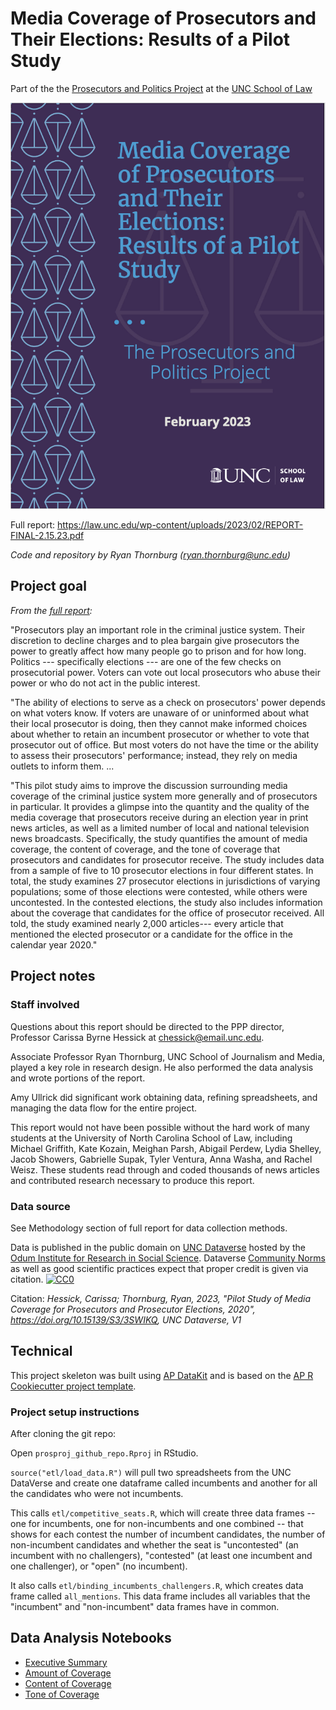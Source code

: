 # Media Coverage of Prosecutors and Their Elections: Results of a Pilot Study

Part of the the [Prosecutors and Politics Project](https://law.unc.edu/academics/centers-and-programs/prosecutors-and-politics-project/) at the [UNC School of Law](https://law.unc.edu/)

<div>

[![](publish/report_cover.png)](https://law.unc.edu/wp-content/uploads/2023/02/REPORT-FINAL-2.15.23.pdf)

</div>

Full report: <https://law.unc.edu/wp-content/uploads/2023/02/REPORT-FINAL-2.15.23.pdf>

*Code and repository by Ryan Thornburg ([ryan.thornburg\@unc.edu](mailto:ryan.thornburg@unc.edu))*

## Project goal

*From the [full report](https://law.unc.edu/wp-content/uploads/2023/02/REPORT-FINAL-2.15.23.pdf):*

"Prosecutors play an important role in the criminal justice system. Their discretion to decline charges and to plea bargain give prosecutors the power to greatly affect how many people go to prison and for how long. Politics --- specifically elections --- are one of the few checks on prosecutorial power. Voters can vote out local prosecutors who abuse their power or who do not act in the public interest.

"The ability of elections to serve as a check on prosecutors' power depends on what voters know. If voters are unaware of or uninformed about what their local prosecutor is doing, then they cannot make informed choices about whether to retain an incumbent prosecutor or whether to vote that prosecutor out of office. But most voters do not have the time or the ability to assess their prosecutors' performance; instead, they rely on media outlets to inform them. ...

"This pilot study aims to improve the discussion surrounding media coverage of the criminal justice system more generally and of prosecutors in particular. It provides a glimpse into the quantity and the quality of the media coverage that prosecutors receive during an election year in print news articles, as well as a limited number of local and national television news broadcasts. Specifically, the study quantifies the amount of media coverage, the content of coverage, and the tone of coverage that prosecutors and candidates for prosecutor receive. The study includes data from a sample of five to 10 prosecutor elections in four different states. In total, the study examines 27 prosecutor elections in jurisdictions of varying populations; some of those elections were contested, while others were uncontested. In the contested elections, the study also includes information about the coverage that candidates for the office of prosecutor received. All told, the study examined nearly 2,000 articles--- every article that mentioned the elected prosecutor or a candidate for the office in the calendar year 2020."

## Project notes

### Staff involved

Questions about this report should be directed to the PPP director, Professor Carissa Byrne Hessick at [chessick\@email.unc.edu](mailto:chessick@email.unc.edu).

Associate Professor Ryan Thornburg, UNC School of Journalism and Media, played a key role in research design. He also performed the data analysis and wrote portions of the report.

Amy Ullrick did significant work obtaining data, refining spreadsheets, and managing the data flow for the entire project.

This report would not have been possible without the hard work of many students at the University of North Carolina School of Law, including Michael Griffith, Kate Kozain, Meighan Parsh, Abigail Perdew, Lydia Shelley, Jacob Showers, Gabrielle Supak, Tyler Ventura, Anna Washa, and Rachel Weisz. These students read through and coded thousands of news articles and contributed research necessary to produce this report.

### Data source

See Methodology section of full report for data collection methods.

Data is published in the public domain on [UNC Dataverse](https://dataverse.unc.edu/) hosted by the [Odum Institute for Research in Social Science](http://www.odum.unc.edu/). Dataverse [Community Norms](https://dataverse.org/best-practices/dataverse-community-norms "Dataverse Community Norms - Dataverse.org") as well as good scientific practices expect that proper credit is given via citation. [<img src="https://licensebuttons.net/p/zero/1.0/80x15.png" alt="CC0" style="border-style: none"/>](http://creativecommons.org/publicdomain/zero/1.0/)

Citation: *Hessick, Carissa; Thornburg, Ryan, 2023, "Pilot Study of Media Coverage for Prosecutors and Prosecutor Elections, 2020", <https://doi.org/10.15139/S3/3SWIKQ>, UNC Dataverse, V1*

## Technical

This project skeleton was built using [AP DataKit](http://datakit.ap.org/) and is based on the [AP R Cookiecutter project template](https://github.com/associatedpress/cookiecutter-r-project).

### Project setup instructions

After cloning the git repo:

Open `prosproj_github_repo.Rproj` in RStudio.

`source("etl/load_data.R")` will pull two spreadsheets from the UNC DataVerse and create one dataframe called incumbents and another for all the candidates who were not incumbents.

This calls `etl/competitive_seats.R`, which will create three data frames -- one for incumbents, one for non-incumbents and one combined -- that shows for each contest the number of incumbent candidates, the number of non-incumbent candidates and whether the seat is "uncontested" (an incumbent with no challengers), "contested" (at least one incumbent and one challenger), or "open" (no incumbent).

It also calls `etl/binding_incumbents_challengers.R`, which creates data frame called `all_mentions`. This data frame includes all variables that the "incumbent" and "non-incumbent" data frames have in common.

## Data Analysis Notebooks

-   [Executive Summary](https://rtburg.github.io/prosecutors_and_politics_media_pilot/)
-   [Amount of Coverage](https://rtburg.github.io/prosecutors_and_politics_media_pilot/coverage_amount.html)
-   [Content of Coverage](https://rtburg.github.io/prosecutors_and_politics_media_pilot/coverage_content.html)
-   [Tone of Coverage](https://rtburg.github.io/prosecutors_and_politics_media_pilot/coverage_tone.html)

